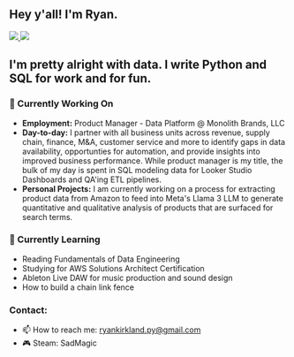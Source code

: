 ## Hey y'all! I'm Ryan.

 <!-- LinkedIn Contact -->
  <a href="https://www.linkedin.com/in/ryanjkirkland/" target="_blank">
    <img src="https://img.shields.io/badge/-RYAN%20KIRKLAND-blue?style=for-the-badge&logo=Linkedin&logoColor=white"/>
  </a>
  
<!-- Email -->
  <a href="mailto:ryankirkland.py@gmail.com">
    <img src="https://img.shields.io/badge/EMAIL-ryankirkland.py@gmail.com-d44638?style=for-the-badge"/>
  </a>

<!-- <img src="https://github.com/ryankirkland/ryankirkland/blob/main/title-card.png"/> -->

## I'm pretty alright with data. I write Python and SQL for work and for fun.

<!--
**ryankirkland/ryankirkland** is a ✨ _special_ ✨ repository because its `README.md` (this file) appears on your GitHub profile. -->

### 🔭 Currently Working On

- <b>Employment:</b> Product Manager - Data Platform @ Monolith Brands, LLC
- <b>Day-to-day:</b> I partner with all business units across revenue, supply chain, finance, M&A, customer service and more to identify gaps in data availability, opportunties for automation, and provide insights into improved business performance. While product manager is my title, the bulk of my day is spent in SQL modeling data for Looker Studio Dashboards and QA'ing ETL pipelines.
- <b>Personal Projects:</b> I am currently working on a process for extracting product data from Amazon to feed into Meta's Llama 3 LLM to generate quantitative and qualitative analysis of products that are surfaced for search terms.

### 🌱 Currently Learning

- Reading Fundamentals of Data Engineering
- Studying for AWS Solutions Architect Certification
- Ableton Live DAW for music production and sound design
- How to build a chain link fence

### Contact:
- 📫 How to reach me: ryankirkland.py@gmail.com
- 🎮 Steam: SadMagic
